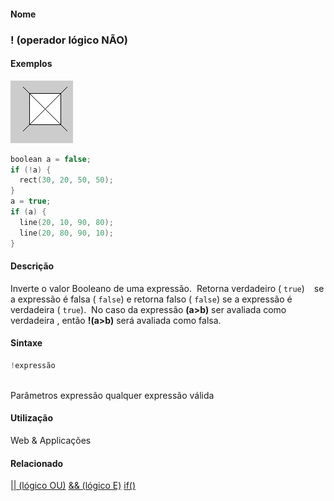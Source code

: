 
#### Nome
### ! (operador lógico NÃO)

#### Exemplos
<img border="0" height="100" src="media/logicalNOT.gif" width="100"/>

```pde
boolean a = false; 
if (!a) { 
  rect(30, 20, 50, 50); 
} 
a = true; 
if (a) { 
  line(20, 10, 90, 80); 
  line(20, 80, 90, 10); 
} 

```

#### Descrição
Inverte o valor Booleano de uma expressão.  Retorna verdadeiro ( `true`) ` ` se a expressão é falsa ( `false`) e retorna falso ( `false`) se a expressão é verdadeira ( `true`).  No caso da expressão **(a>b)** ser avaliada como verdadeira , então **!(a>b)** será avaliada como falsa.

#### Sintaxe
```pde
!expressão
            
```
Parâmetros
expressão
qualquer expressão válida



#### Utilização

	
Web & Applicações

#### Relacionado
[|| (lógico OU)](logicalOR
)
[&& (lógico E)](
)
[if()](if_
)

